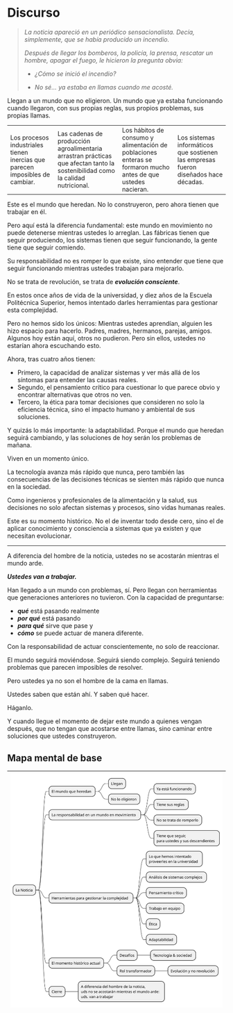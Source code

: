 # Discurso

> *La noticia apareció en un periódico sensacionalista. Decía, simplemente, que se había producido un incendio.*
> 
> *Después de llegar los bomberos, la policía, la prensa, rescatar un hombre, apagar el fuego, le hicieron la pregunta obvia:*
> 
> - *¿Cómo se inició el incendio?*
> 
> - *No sé... ya estaba en llamas cuando me acosté.*
> 

Llegan a un mundo que no eligieron. Un mundo que ya estaba funcionando cuando llegaron, con sus propias reglas, sus propios problemas, sus propias llamas.

<div align=center>

|||||
|-|-|-|-|
|Los procesos industriales tienen inercias que parecen imposibles de cambiar. |Las cadenas de producción agroalimentaria arrastran prácticas que afectan tanto la sostenibilidad como la calidad nutricional. |Los hábitos de consumo y alimentación de poblaciones enteras se formaron mucho antes de que ustedes nacieran.|Los sistemas informáticos que sostienen las empresas fueron diseñados hace décadas.|

</div>

Este es el mundo que heredan. No lo construyeron, pero ahora tienen que trabajar en él.

Pero aquí está la diferencia fundamental: este mundo en movimiento no puede detenerse mientras ustedes lo arreglan. Las fábricas tienen que seguir produciendo, los sistemas tienen que seguir funcionando, la gente tiene que seguir comiendo.

Su responsabilidad no es romper lo que existe, sino entender que tiene que seguir funcionando mientras ustedes trabajan para mejorarlo.

No se trata de revolución, se trata de ***evolución consciente***.

En estos once años de vida de la universidad, y diez años de la Escuela Politécnica Superior, hemos intentado darles herramientas para gestionar esta complejidad. 

Pero no hemos sido los únicos: Mientras ustedes aprendían, alguien les hizo espacio para hacerlo. Padres, madres, hermanos, parejas, amigos. Algunos hoy están aquí, otros no pudieron. Pero sin ellos, ustedes no estarían ahora escuchando esto.

Ahora, tras cuatro años tienen:

- Primero, la capacidad de analizar sistemas y ver más allá de los síntomas para entender las causas reales.
- Segundo, el pensamiento crítico para cuestionar lo que parece obvio y encontrar alternativas que otros no ven.
- Tercero, la ética para tomar decisiones que consideren no solo la eficiencia técnica, sino el impacto humano y ambiental de sus soluciones.

Y quizás lo más importante: la adaptabilidad. Porque el mundo que heredan seguirá cambiando, y las soluciones de hoy serán los problemas de mañana.

Viven en un momento único.

La tecnología avanza más rápido que nunca, pero también las consecuencias de las decisiones técnicas se sienten más rápido que nunca en la sociedad.

Como ingenieros y profesionales de la alimentación y la salud, sus decisiones no solo afectan sistemas y procesos, sino vidas humanas reales.

Este es su momento histórico. No el de inventar todo desde cero, sino el de aplicar conocimiento y consciencia a sistemas que ya existen y que necesitan evolucionar.

---

A diferencia del hombre de la noticia, ustedes no se acostarán mientras el mundo arde.

***Ustedes van a trabajar.***

Han llegado a un mundo con problemas, sí. Pero llegan con herramientas que generaciones anteriores no tuvieron. Con la capacidad de preguntarse:

- ***qué*** está pasando realmente
- ***por qué*** está pasando
- ***para qué*** sirve que pase y 
- ***cómo*** se puede actuar de manera diferente. 

Con la responsabilidad de actuar conscientemente, no solo de reaccionar.

El mundo seguirá moviéndose. Seguirá siendo complejo. Seguirá teniendo problemas que parecen imposibles de resolver.

Pero ustedes ya no son el hombre de la cama en llamas.

Ustedes saben que están ahí. Y saben qué hacer.

Háganlo.

Y cuando llegue el momento de dejar este mundo a quienes vengan después, que no tengan que acostarse entre llamas, sino caminar entre soluciones que ustedes construyeron.

## Mapa mental de base

<div align=center>

|![](/images/modelosUML/discurso.svg)
|-

</div>